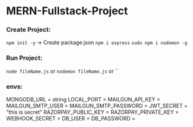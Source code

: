 # MERN-Fullstack-Project

### Create Project:

`npm init -y` -> Create package.json
`npm i express`
`sudo npm i nodemon -g`

### Run Project:

`node fileName.js`
or
`nodemon fileName.js`
or
``

### envs:

MONGODB_URL = string
LOCAL_PORT =
MAILGUN_API_KEY =
MAILGUN_SMTP_USER =
MAILGUN_SMTP_PASSWORD =
JWT_SECRET = "this is secret"
RAZORPAY_PUBLIC_KEY =
RAZORPAY_PRIVATE_KEY =
WEBHOOK_SECRET =
DB_USER =
DB_PASSWORD =
